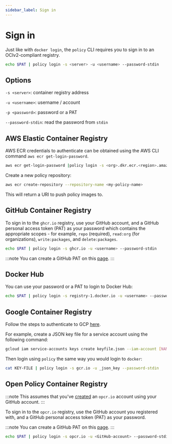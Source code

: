 ```yaml
---
sidebar_label: Sign in
---
```


# Sign in 

Just like with `docker login`, the `policy` CLI requires you to sign in to an OCIv2-compliant registry.  

```bash
echo $PAT | policy login -s <server> -u <username> --password-stdin
```

## Options

`-s <server>`: container registry address

`-u <username>`: username / account

`-p <password>`: password or a PAT

`--password-stdin`: read the password from `stdin`

## AWS Elastic Container Registry

AWS ECR credentials to authenticate can be obtained using the AWS CLI command `aws ecr get-login-password`. 

```bash
aws ecr get-login-password |policy login -s <org>.dkr.ecr.<region>.amazonaws.com -u AWS --password-stdin
```

Create a new policy repository:
```bash
aws ecr create-repository --repository-name <my-policy-name>
```

This will return a URI to push policy images to.

## GitHub Container Registry

To sign in to the `ghcr.io` registry, use your GitHub account, and a GitHub personal access token (PAT) as your password which contains the appropriate scopes - for example, `repo` (required), `read:org` (for organizations), `write:packages`, and `delete:packages`.

```bash
echo $PAT | policy login -s ghcr.io -u <username> --password-stdin
```

:::note
You can create a GitHub PAT on this [page](https://github.com/settings/tokens).
:::

## Docker Hub

You can use your password or a PAT to login to Docker Hub:

```bash
echo $PAT | policy login -s registry-1.docker.io -u <username> --password-stdin
```

## Google Container Registry

Follow the steps to authenticate to GCP [here](https://cloud.google.com/container-registry/docs/advanced-authentication#json-key). 

For example, create a JSON key file for a service account using the following command:

```bash
gcloud iam service-accounts keys create keyfile.json --iam-account [NAME]@[PROJECT_ID].iam.gserviceaccount.com
```

Then login using `policy` the same way you would login to `docker`:

```bash
cat KEY-FILE | policy login -s gcr.io -u _json_key --password-stdin 
```

## Open Policy Container Registry

:::note
This assumes that you've [created](/docs/opcr/create-account) an `opcr.io` account using your GitHub account.
:::

To sign in to the `opcr.io` registry, use the GitHub account you registered with, and a GitHub personal access token (PAT) as your password.

:::note
You can create a GitHub PAT on this [page](https://github.com/settings/tokens).
:::

```bash
echo $PAT | policy login -s opcr.io -u <GitHub-account> --password-stdin
```
